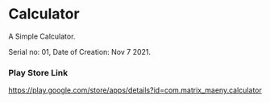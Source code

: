 # Calculator
A Simple Calculator.


Serial no: 01, Date of Creation: Nov 7 2021.

### Play Store Link

https://play.google.com/store/apps/details?id=com.matrix_maeny.calculator
